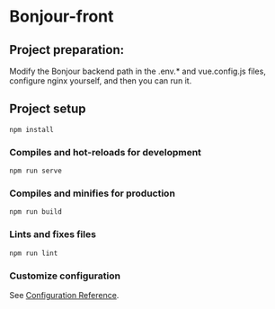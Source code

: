 # Bonjour-front

## Project preparation:
Modify the Bonjour backend path in the .env.* and vue.config.js files, configure nginx yourself, and then you can run it.

## Project setup
```
npm install
```

### Compiles and hot-reloads for development
```
npm run serve
```

### Compiles and minifies for production
```
npm run build
```

### Lints and fixes files
```
npm run lint
```

### Customize configuration
See [Configuration Reference](https://cli.vuejs.org/config/).
